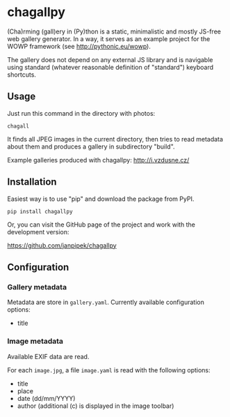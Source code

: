 # chagallpy

(Cha)rming (gall)ery in (Py)thon is a static, minimalistic and mostly JS-free web gallery generator.
In a way, it serves as an example project for the WOWP framework (see <http://pythonic.eu/wowp>).

The gallery does not depend on any external JS library and is navigable using
standard (whatever reasonable definition of "standard") keyboard shortcuts.

## Usage

Just run this command in the directory with photos:

```
chagall
```

It finds all JPEG images in the current directory, then tries to read metadata about them
and produces a gallery in subdirectory "build".

Example galleries produced with chagallpy: <http://i.vzdusne.cz/>

## Installation

Easiest way is to use "pip" and download the package from PyPI.

```
pip install chagallpy
```

Or, you can visit the GitHub page of the project and work with the development version:

<https://github.com/janpipek/chagallpy>

## Configuration

### Gallery metadata

Metadata are store in `gallery.yaml`. Currently available configuration options:

* title

### Image metadata

Available EXIF data are read.

For each `image.jpg`, a file `image.yaml` is read with the following options:

* title
* place
* date (dd/mm/YYYY)
* author (additional (c) is displayed in the image toolbar)
